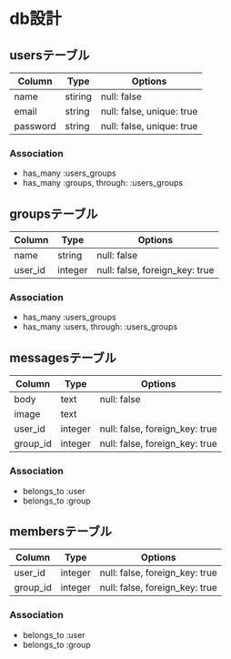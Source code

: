 # db設計

## usersテーブル

|Column|Type|Options|
|------|----|-------|
|name|stiring|null: false|
|email|string|null: false, unique: true|
|password|string|null: false, unique: true|

### Association
- has_many :users_groups
- has_many :groups, through: :users_groups

## groupsテーブル
|Column|Type|Options|
|------|----|-------|
|name|string|null: false|
|user_id|integer|null: false, foreign_key: true|

### Association
- has_many :users_groups
- has_many :users, through: :users_groups

## messagesテーブル
|Column|Type|Options|
|------|----|-------|
|body|text|null: false|
|image|text||
|user_id|integer|null: false, foreign_key: true|
|group_id|integer|null: false, foreign_key: true|

### Association
- belongs_to :user
- belongs_to :group


## membersテーブル
|Column|Type|Options|
|------|----|-------|
|user_id|integer|null: false, foreign_key: true|
|group_id|integer|null: false, foreign_key: true|

### Association
- belongs_to :user
- belongs_to :group
